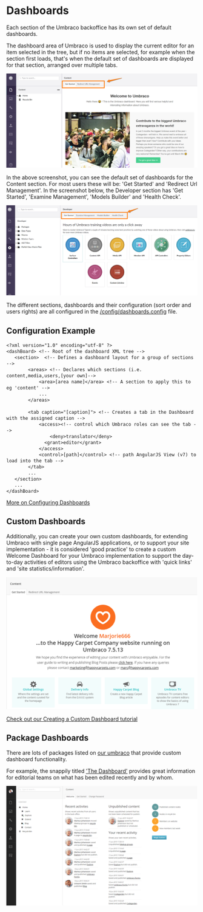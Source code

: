 # Dashboards

Each section of the Umbraco backoffice has its own set of default dashboards.

The dashboard area of Umbraco is used to display the current editor for an item selected in the tree, but if no items are selected, for example when the section first loads, that's when the default set of dashboards are displayed for that section, arranged over multiple tabs.

![Content Section Dashboards](images/content-dashboards.png)

In the above screenshot, you can see the default set of dashboards for the Content section. For most users these will be: 'Get Started' and 'Redirect Url Management'. In the screenshot below, the Developer section has 'Get Started', 'Examine Management', 'Models Builder' and 'Health Check'.

![Developer Section Dashboards](images/developer-dashboards.png)

The different sections, dashboards and their configuration (sort order and users rights) are all configured in the [/config/dashboards.config](../../Reference/Config/dashboard/index.md) file.

## Configuration Example

	<?xml version="1.0" encoding="utf-8" ?> 
	<dashBoard> <!-- Root of the dashboard XML tree -->
	   <section>  <!-- Defines a dashboard layout for a group of sections -->
	        <areas> <!-- Declares which sections (i.e. content,media,users,[your own]-->
                <area>[area name]</area> <!-- A section to apply this to eg 'content' -->
                ...
	        </areas>
	
	        <tab caption="[caption]"> <!-- Creates a tab in the Dashboard with the assigned caption -->
				<access><!-- control which Umbraco roles can see the tab -->
					<deny>translator</deny>
                  <grant>editor</grant>
				</access>
                <control>[path]</control> <!-- path AngularJS View (v7) to load into the tab -->
	        </tab>
	        ...
	   </section>
	   ...
	</dashBoard>

[More on Configuring Dashboards](../../Reference/Config/dashboard/index.md)

## Custom Dashboards

Additionally, you can create your own custom dashboards, for extending Umbraco with single page AngularJS applications, or to support your site implementation - it is considered 'good practice' to create a custom Welcome Dashboard for your Umbraco implementation to support the day-to-day activities of editors using the Umbraco backoffice with 'quick links' and 'site statistics/information'.

![Example Custom Welcome Dashboard](images/welcome-example.png)

[Check out our Creating a Custom Dashboard tutorial](../../Tutorials/Creating-a-Custom-Dashboard/index.md)

## Package Dashboards

There are lots of packages listed on <a href="/projects/?category=Backoffice%20extensions">our umbraco</a> that provide custom dashboard functionality.

For example, the snappily titled <a href="/projects/backoffice-extensions/the-dashboard/">'The Dashboard'</a> provides great information for editorial teams on what has been edited recently and by whom.

!['The Dashboard' Dashboard Package](images/the-dashboard-package.png)

